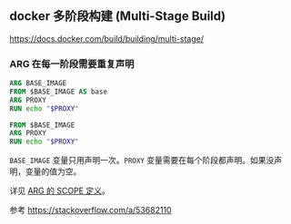## docker 多阶段构建 (Multi-Stage Build)

https://docs.docker.com/build/building/multi-stage/

### ARG 在每一阶段需要重复声明

```Dockerfile
ARG BASE_IMAGE
FROM $BASE_IMAGE AS base
ARG PROXY
RUN echo "$PROXY"

FROM $BASE_IMAGE
ARG PROXY
RUN echo "$PROXY"
```

`BASE_IMAGE` 变量只用声明一次。`PROXY` 变量需要在每个阶段都声明。如果没声明，变量的值为空。

详见 [ARG 的 SCOPE 定义](https://docs.docker.com/engine/reference/builder/#scope)。

参考 https://stackoverflow.com/a/53682110
